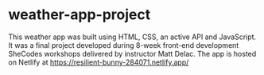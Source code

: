 # weather-app-project

This weather app was built using HTML, CSS, an active API and JavaScript. 
It was a final project developed during 8-week front-end development SheCodes workshops delivered by instructor Matt Delac.
The app is hosted on Netlify at https://resilient-bunny-284071.netlify.app/
